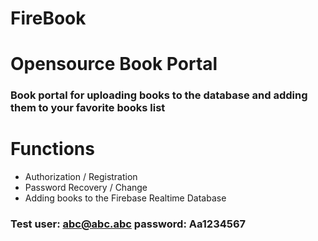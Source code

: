 # FireBook 
# Opensource Book Portal
### Book portal for uploading books to the database and adding them to your favorite books list
# Functions
- Authorization / Registration
- Password Recovery / Change
- Adding books to the Firebase Realtime Database 
### Test user: abc@abc.abc password: Aa1234567
